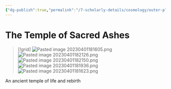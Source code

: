 ```yaml
---
{"dg-publish":true,"permalink":"/7-scholarly-details/cosmology/outer-planes/elysium/the-temple-of-sacred-ashes/"}
---
```


# The Temple of Sacred Ashes

>[!grid]
>![Pasted image 20230401181605.png](/img/user/x.%20Assets/Attachments/Pasted%20image%2020230401181605.png)
>![Pasted image 20230401182126.png](/img/user/x.%20Assets/Attachments/Pasted%20image%2020230401182126.png)
>![Pasted image 20230401182150.png](/img/user/x.%20Assets/Attachments/Pasted%20image%2020230401182150.png)
>![Pasted image 20230401181936.png](/img/user/x.%20Assets/Attachments/Pasted%20image%2020230401181936.png)
>![Pasted image 20230401181623.png](/img/user/x.%20Assets/Attachments/Pasted%20image%2020230401181623.png)

An ancient temple of life and rebirth